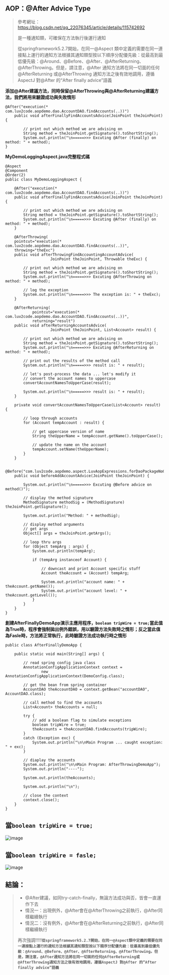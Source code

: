 ## AOP：@After Advice Type
>參考網址：https://blog.csdn.net/qq_22076345/article/details/115742692
>
>是一種通知類，可確保在方法執行後運行通知
>
>從springframework5.2.7開始，在同一@Aspect 類中定義的需要在同一連接點上運行的通知方法根據其通知類型按以下順序分配優先級：從最高到最低優先級：@Around、@Before、@After、@AfterReturning、@AfterThrowing。但是，請注意，@After 通知方法將在同一切面的任何@AfterReturning 或@AfterThrowing 通知方法之後有效地調用，遵循AspectJ 對@After 的“After finally advice”語義

**添加@After建議方法，同時保留@AfterThrowing與@AfterReturning建議方法，我們將用來驗證成功與失敗情形**
```
@After("execution(* com.luv2code.aopdemo.dao.AccountDAO.findAccounts(..))")
	public void afterFinallyFindAccountsAdvice(JoinPoint theJoinPoint) {
		
		// print out which method we are advising on
		String method = theJoinPoint.getSignature().toShortString();
		System.out.println("\n=====>>> Excuting @After (finally) on method: " + method);
}
```
**MyDemoLoggingAspect.java完整程式碼**
```
@Aspect
@Component
@Order(2)
public class MyDemoLoggingAspect {
	
	@After("execution(* com.luv2code.aopdemo.dao.AccountDAO.findAccounts(..))")
	public void afterFinallyFindAccountsAdvice(JoinPoint theJoinPoint) {
		
		// print out which method we are advising on
		String method = theJoinPoint.getSignature().toShortString();
		System.out.println("\n=====>>> Excuting @After (finally) on method: " + method);
	}

	@AfterThrowing(
	pointcut="execution(* com.luv2code.aopdemo.dao.AccountDAO.findAccounts(..))",
	throwing="theExc")
	public void afterThrowingFindAccountingAccountAdvice(
					JoinPoint theJoinPoint, Throwable theExc) {
		
		// print out which method we are advising on
		String method = theJoinPoint.getSignature().toShortString();
		System.out.println("\n=====>>> Excuting @AfterThrowing on method: " + method);
		
		// log the exception
		System.out.println("\n=====>>> The exception is: " + theExc);
	}
	
	@AfterReturning(
			pointcut="execution(* com.luv2code.aopdemo.dao.AccountDAO.findAccounts(..))",
			returning="result")
	public void afterReturningAccountsAdvice(
					JoinPoint theJoinPoint, List<Account> result) {
		
		// print out which method we are advising on
		String method = theJoinPoint.getSignature().toShortString();
		System.out.println("\n=====>>> Excuting @AfterReturning on method: " + method);
		
		// print out the results of the method call
		System.out.println("\n=====>>> result is: " + result);
		
		// let's post-process the data ... let's modify it
		// convert the account names to uppercase
		convertAccountNamesToUpperCase(result);
		
		System.out.println("\n=====>>> result is: " + result);
	}
	
	private void convertAccountNamesToUpperCase(List<Account> result) {
		
		// loop through accounts
		for (Account tempAccount : result) {
		
			// get uppercase version of name
			String theUpperName = tempAccount.getName().toUpperCase();
		
			// update the name on the account
			tempAccount.setName(theUpperName);
		}
	}

	@Before("com.luv2code.aopdemo.aspect.LuvAopExpressions.forDaoPackageNoGetterSetter()")
	public void beforeAddAccountAdvice(JoinPoint theJoinPoint) {
		
		System.out.println("\n=====>>> Excuting @Before advice on method()");
		
		// display the method signature
		MethodSignature methodSig = (MethodSignature) theJoinPoint.getSignature();
		
		System.out.println("Method: " + methodSig);
		
		// display method arguments
		// get args
		Object[] args = theJoinPoint.getArgs();
		
		// loop thru args
		for (Object tempArg : args) {
			System.out.println(tempArg);
			
			if (tempArg instanceof Account) {
				
				// downcast and print Account specific stuff
				Account theAccount = (Account) tempArg;
				
				System.out.println("account name: " + theAccount.getName());
				System.out.println("account level: " + theAccount.getLevel());
			}
		}
	}
}
```

**創建AfterFinallyDemoApp演示主應用程序，`boolean tripWire = true;`當此值為True時，程序會強制拋出例外錯誤，用以驗證方法失敗時之情形；反之當此值為Fasle時，方法將正常執行，此時驗證方法成功執行時之情形**
```
public class AfterFinallyDemoApp {

	public static void main(String[] args) {
		
		// read spring config java class
		AnnotationConfigApplicationContext context = 
				new AnnotationConfigApplicationContext(DemoConfig.class);
		
		// get the bean from spring container
		AccountDAO theAccountDAO = context.getBean("accountDAO", AccountDAO.class);
		
		// call method to find the accounts
		List<Account> theAccounts = null;
		
		try {
			// add a boolean flag to simulate exceptions
			boolean tripWire = true;
			theAccounts = theAccountDAO.findAccounts(tripWire);
		} 
		catch (Exception exc) {
			System.out.println("\n\nMain Program ... caught exception: " + exc);
		}

		// diaplay the accounts
		System.out.println("\n\nMain Program: AfterThrowingDemoApp");
		System.out.println("----");
		
		System.out.println(theAccounts);
		
		System.out.println("\n");		
		
		// close the context
		context.close();
	}
}
```
## **當`boolean tripWire = true;`**

![image](https://user-images.githubusercontent.com/101872264/217284048-44e8b895-53dd-4829-ac0b-a2d52a7f65a8.png)

## **當`boolean tripWire = fasle;`**
![image](https://user-images.githubusercontent.com/101872264/217284391-7a4e4eef-b4f3-41dd-ab8b-c5124cae7ce5.png)

## 結論：
>* @After建議，如同try-catch-finally，無論方法成功與否，皆會一直運作下去
>* 情況一：出現例外，@After會在@AfterThrowing之前執行，@After同樣繼續執行
>* 情況二：沒有例外，@After會在@AfterReturning之前執行，@After同樣繼續執行
>
>再次強調!!!!!**`從springframework5.2.7開始，在同一@Aspect類中定義的需要在同一連接點上運行的通知方法根據其通知類型按以下順序分配優先級：從最高到最低優先級：@Around、@Before、@After、@AfterReturning、@AfterThrowing。但是，請注意，@After通知方法將在同一切面的任何@AfterReturning或@AfterThrowing通知方法之後有效地調用，遵循AspectJ 對@After 的“After finally advice”語義`**
